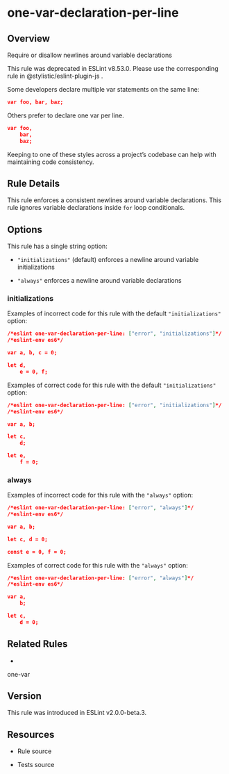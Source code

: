 

# one-var-declaration-per-line
## Overview

Require or disallow newlines around variable declarations

This rule was deprecated in ESLint v8.53.0. Please use the corresponding rule  in @stylistic/eslint-plugin-js .

Some developers declare multiple var statements on the same line:


```json
var foo, bar, baz;
```

Others prefer to declare one var per line.


```json
var foo,
    bar,
    baz;
```

Keeping to one of these styles across a project’s codebase can help with maintaining code consistency.

## Rule Details

This rule enforces a consistent newlines around variable declarations. This rule ignores variable declarations inside `for` loop conditionals.

## Options

This rule has a single string option:


- `"initializations"` (default) enforces a newline around variable initializations

- `"always"` enforces a newline around variable declarations

### initializations

Examples of incorrect code for this rule with the default `"initializations"` option:


```json
/*eslint one-var-declaration-per-line: ["error", "initializations"]*/
/*eslint-env es6*/

var a, b, c = 0;

let d,
    e = 0, f;
```

Examples of correct code for this rule with the default `"initializations"` option:


```json
/*eslint one-var-declaration-per-line: ["error", "initializations"]*/
/*eslint-env es6*/

var a, b;

let c,
    d;

let e,
    f = 0;
```

### always

Examples of incorrect code for this rule with the `"always"` option:


```json
/*eslint one-var-declaration-per-line: ["error", "always"]*/
/*eslint-env es6*/

var a, b;

let c, d = 0;

const e = 0, f = 0;
```

Examples of correct code for this rule with the `"always"` option:


```json
/*eslint one-var-declaration-per-line: ["error", "always"]*/
/*eslint-env es6*/

var a,
    b;

let c,
    d = 0;
```


## Related Rules


- 
one-var 

## Version

This rule was introduced in ESLint v2.0.0-beta.3.

## Resources


- Rule source 

- Tests source 

